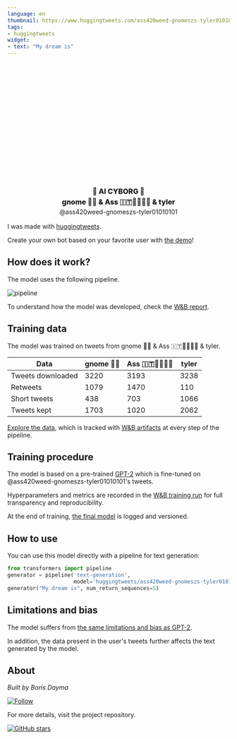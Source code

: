```yaml
---
language: en
thumbnail: https://www.huggingtweets.com/ass420weed-gnomeszs-tyler01010101/1628062907982/predictions.png
tags:
- huggingtweets
widget:
- text: "My dream is"
---
```


<div class="inline-flex flex-col" style="line-height: 1.5;">
    <div class="flex">
        <div
			style="display:inherit; margin-left: 4px; margin-right: 4px; width: 92px; height:92px; border-radius: 50%; background-size: cover; background-image: url(&#39;https://pbs.twimg.com/profile_images/1393094522008080385/1urtPrKy_400x400.jpg&#39;)">
        </div>
        <div
            style="display:inherit; margin-left: 4px; margin-right: 4px; width: 92px; height:92px; border-radius: 50%; background-size: cover; background-image: url(&#39;https://pbs.twimg.com/profile_images/1422647641507311617/_phzOoGk_400x400.jpg&#39;)">
        </div>
        <div
            style="display:inherit; margin-left: 4px; margin-right: 4px; width: 92px; height:92px; border-radius: 50%; background-size: cover; background-image: url(&#39;https://pbs.twimg.com/profile_images/1366057669027639300/ulWJe-9i_400x400.jpg&#39;)">
        </div>
    </div>
    <div style="text-align: center; margin-top: 3px; font-size: 16px; font-weight: 800">🤖 AI CYBORG 🤖</div>
    <div style="text-align: center; font-size: 16px; font-weight: 800">gnome 👼🏻 & Ass 🇮🇹🏳️‍⚧️🍕🎩 & tyler</div>
    <div style="text-align: center; font-size: 14px;">@ass420weed-gnomeszs-tyler01010101</div>
</div>

I was made with [huggingtweets](https://github.com/borisdayma/huggingtweets).

Create your own bot based on your favorite user with [the demo](https://colab.research.google.com/github/borisdayma/huggingtweets/blob/master/huggingtweets-demo.ipynb)!

## How does it work?

The model uses the following pipeline.

![pipeline](https://github.com/borisdayma/huggingtweets/blob/master/img/pipeline.png?raw=true)

To understand how the model was developed, check the [W&B report](https://wandb.ai/wandb/huggingtweets/reports/HuggingTweets-Train-a-Model-to-Generate-Tweets--VmlldzoxMTY5MjI).

## Training data

The model was trained on tweets from gnome 👼🏻 & Ass 🇮🇹🏳️‍⚧️🍕🎩 & tyler.

| Data | gnome 👼🏻 | Ass 🇮🇹🏳️‍⚧️🍕🎩 | tyler |
| --- | --- | --- | --- |
| Tweets downloaded | 3220 | 3193 | 3238 |
| Retweets | 1079 | 1470 | 110 |
| Short tweets | 438 | 703 | 1066 |
| Tweets kept | 1703 | 1020 | 2062 |

[Explore the data](https://wandb.ai/wandb/huggingtweets/runs/2dn68r1g/artifacts), which is tracked with [W&B artifacts](https://docs.wandb.com/artifacts) at every step of the pipeline.

## Training procedure

The model is based on a pre-trained [GPT-2](https://huggingface.co/gpt2) which is fine-tuned on @ass420weed-gnomeszs-tyler01010101's tweets.

Hyperparameters and metrics are recorded in the [W&B training run](https://wandb.ai/wandb/huggingtweets/runs/163tmae6) for full transparency and reproducibility.

At the end of training, [the final model](https://wandb.ai/wandb/huggingtweets/runs/163tmae6/artifacts) is logged and versioned.

## How to use

You can use this model directly with a pipeline for text generation:

```python
from transformers import pipeline
generator = pipeline('text-generation',
                     model='huggingtweets/ass420weed-gnomeszs-tyler01010101')
generator("My dream is", num_return_sequences=5)
```

## Limitations and bias

The model suffers from [the same limitations and bias as GPT-2](https://huggingface.co/gpt2#limitations-and-bias).

In addition, the data present in the user's tweets further affects the text generated by the model.

## About

*Built by Boris Dayma*

[![Follow](https://img.shields.io/twitter/follow/borisdayma?style=social)](https://twitter.com/intent/follow?screen_name=borisdayma)

For more details, visit the project repository.

[![GitHub stars](https://img.shields.io/github/stars/borisdayma/huggingtweets?style=social)](https://github.com/borisdayma/huggingtweets)
